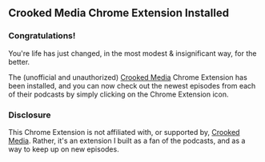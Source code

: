 ## Crooked Media Chrome Extension Installed

### Congratulations!
You're life has just changed, in the most modest &amp; insignificant way, for
the better.

The (unofficial and unauthorized) [Crooked Media](https://crooked.com/)
Chrome Extension has been installed, and you can now check out the newest
episodes from each of their podcasts by simply clicking on the Chrome Extension
icon.

### Disclosure
This Chrome Extension is not affiliated with, or supported by,
[Crooked Media](https://crooked.com/). Rather, it's an extension I built as a
fan of the podcasts, and as a way to keep up on new episodes.
